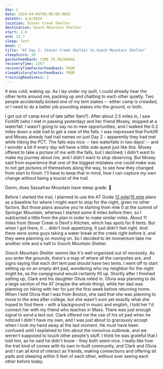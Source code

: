 ```yaml
---
day: 2
date: 2024-04-04T00:00:00.000Z
dateStr: 4/4/2024
location: Stover Creek Shelter
destination: Gooch Mountain Shelter
start: 2.8
end: 15.7
sleep: Tent
mood: 🙂
title: "AT Day 2: Stover Creek Shelter to Gooch Mountain Shelter"
sleepScore: 58
garminFeedback: TIME_TO_RECHARGE
recoveryTime: 2267
recoveryTimeFactorFeedback: POOR
sleepHistoryFactorFeedback: POOR
trainingReadiness: 2
---
```

It was cold, waking up. As I lay under my quilt, I could already hear the other tents around me, packing up and chatting to each other quietly. Two people accidentally kicked one of my tent stakes -- either camp is crowded, or I need to do a better job pounding stakes into the ground, or both.

I got out of camp kind of late (after 9am?). After about 2.5 miles in, I saw Forklift (who I met in passing yesterday) and her friend Mosey, stopped at a waterfall. I wasn't going to say no to new opportunities, and I walked the 0.2 miles down a side trail to get a view of the falls. I was impressed that Forklift and Mosey already had trail names on just Day 2 - apparently they had met while hiking the PCT. The falls was nice -- two waterfalls in two days! -- and I wonder a bit if every day will have a little side quest just like this. Mosey offered to take a picture of me with the falls, but I declined; I didn't want to make my journey about me, and I didn't want to stop observing. But Mosey said from experience that one of the biggest mistakes one could make was to not get pictures of themselves along the way, to see how they changed from start to finish. I'll have to keep that in mind, how I can capture my own change without being a tourist of the trail.

Damn, does Sassafras Mountain have steep grade. 🥵

Before I started the trail, I planned to use the AT Guide [12 mile](https://www.theatguide.com/12-milesday/)/[15 mile](https://www.theatguide.com/15-milesday/) plans as a baseline for where I might want to stop for the night, given no other factors. But those plans assume you're starting from mile 0 at the summit of Springer Mountain, whereas I started some 8 miles before then, so I subtracted a little from the plan in order to make similar miles. About 11 miles from Stover Creek is Devil's Kitchen, which has spots for 8 tents. But when I got there, it ... didn't look appetizing. It just didn't feel right. And there were some guys taking a water break at the creek right before it, and they were planning on moving on. So I decided to let momentum take me another mile and a half to Gooch Mountain Shelter.

Gooch Mountain Shelter seems like it's well organized out of necessity. As you enter the grounds, there's a map of where all the campsites are, and signs saying that each dirt tent pad should have two tents. I went off to start setting up on an empty dirt pad, wondering who my neighbor for the night might be, as the campground would certainly fill up. Shortly after I finished setting up, Clark and his daughter Olivia rolled in. Olivia was planning to do a large section of the AT (maybe the whole thing), while her dad was planning on hiking with her for just the first week before returning home. When I told Olivia that I was from Boston, she said that she was planning to move to the area after college, but she wasn't sure yet exactly what she hoped to find there - with a background in music and english, I told her I'd connect her with my friend who teaches in Mass. There was just enough signal to send a text out. Clark offered me the use of his sit pad when he noticed I didn't have my own, and I was just about to graciously accept when I took my hand away at the last moment. He must have been confused until I explained to him about the norovirus outbreak, and we weren't supposed to touch other people's stuff. I think he was grateful that I told him, as he said he didn't know - they both seem nice. I really like how the trail kind of comes with its own in-built community, and Clark and Olivia and I can all kind of interact as friends, making connections and offering sit pads and sleeping within 5 feet of each other, without ever seeing each other before today.
